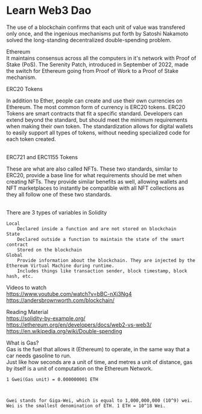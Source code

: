# Learn Web3 Dao
The use of a blockchain confirms that each unit of value was transfered only once, and the ingenious mechanisms put forth by Satoshi Nakamoto solved the long-standing decentralized double-spending problem. </br>

Ethereum </br>
It maintains consensus across all the computers in it's network with Proof of Stake (PoS). The Serenity Patch, introduced in September of 2022, made the switch for Ethereum going from Proof of Work to a Proof of Stake mechanism.</br>

ERC20 Tokens</br>

In addition to Ether, people can create and use their own currencies on Ethereum. The most common form of currency is ERC20 tokens. ERC20 Tokens are smart contracts that fit a specific standard. Developers can extend beyond the standard, but should meet the minimum requirements when making their own token. The standardization allows for digital wallets to easily support all types of tokens, without needing specialized code for each token created.</br></br>

ERC721 and ERC1155 Tokens</br>

These are what are also called NFTs. These two standards, similar to ERC20, provide a base line for what requirements should be met when creating NFTs. They provide similar benefits as well, allowing wallets and NFT marketplaces to instantly be compatible with all NFT collections as they all follow one of these two standards.</br></br>

There are 3 types of variables in Solidity

    Local
        Declared inside a function and are not stored on blockchain
    State
        Declared outside a function to maintain the state of the smart contract
        Stored on the blockchain
    Global
        Provide information about the blockchain. They are injected by the Ethereum Virtual Machine during runtime.
        Includes things like transaction sender, block timestamp, block hash, etc.


Videos to watch</br>
https://www.youtube.com/watch?v=bBC-nXj3Ng4 </br>
https://andersbrownworth.com/blockchain/ </br>

Reading Material</br>
https://solidity-by-example.org/ </br>
https://ethereum.org/en/developers/docs/web2-vs-web3/</br>
https://en.wikipedia.org/wiki/Double-spending </br>


What is Gas?</br>
Gas is the fuel that allows it (Ethereum) to operate, in the same way that a car needs gasoline to run.</br>
Just like how seconds are a unit of time, and metres a unit of distance, gas by itself is a unit of computation on the Ethereum Network.</br>

```shell
1 Gwei(Gas unit) = 0.000000001 ETH



Gwei stands for Giga-Wei, which is equal to 1,000,000,000 (10^9) wei. Wei is the smallest denomination of ETH. 1 ETH = 10^18 Wei.

```



